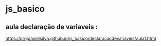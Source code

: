 # js_basico

## aula declaração de variaveis :
https://projdanielsilva.github.io/js_basico/declaracaodevariaveis/aula1.html
